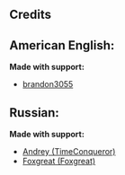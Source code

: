 ## Credits

## American English:

**Made with support:**

* [brandon3055](https://github.com/brandon3055)

## Russian:

**Made with support:**

* [Andrey (TimeConqueror)](https://github.com/TimeConqueror)
* [Foxgreat (Foxgreat)](https://github.com/Foxgreat)



